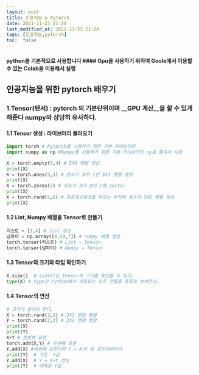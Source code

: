 ```yaml
---
layout: post
title: 인공지능 & Pytorch
date: 2021-11-23 21:24 
last_modified_at: 2021-11-23 21:24
tags: [인공지능,pytorch]
toc:  false
---
```


 #### python을 기본적으로 사용합니다  #### Gpu을 사용하기 위하여 Goole에서 이용할 수 있는 Colab을 이용해서 실행

## 인공지능을 위한 pytorch 배우기 

### __1.Tensor(텐서)__ : pytorch 의 기본단위이며 __GPU 계산__을 할 수 있게 해준다 numpy와 상당히 유사하다.
#### __1.1 Tensor 생성__ : 라이브러리 불러오기

```python
import torch # Pytorch를 사용하기 위한 기본 라이브러리
import numpy as np #Numpy를 사용하기 위한 기본 라이브러리 np로 줄여서 사용

X = torch.empty(5,4) # 5X4 행렬 생성
print(X)
X = torch.ones(3,3) # 원소가 모두 1인 3X3 행렬 생성
print(X)
X = torch.zeros(2) # 원소가 모두 0인 2행 Vector
print(X)
X = torch.rand(5,6) # 표준정규분포를 따르는 무작위 원소의 5X6 행렬 생성
print(X) 
```
#### 1.2 List, Numpy 배열을 Tensor로 만들기

```python
리스트 = [3,4] # list 생성
넘파이 = np.array([4,50,7]) # numpy 배열 생성
torch.tensor(리스트) # List → Tensor
torch.tensor(넘파이) # Numpy → Tensor
```

#### 1.3 Tensor의 크기와 타입 확인하기

```python
X.size()  #.size()는 Tensor의 크기를 확인할 수 있다.
type(X) # type은 Python에서 사용되는 모든 것들을 종류로 보여준다.
```

#### 1.4 Tensor의 연산

```python
# 크기가 같아야 한다.
X = torch.rand(2,2) # 2X2 랜덤 행렬
Y = torch.rand(2,2) # 2X2 랜덤 행렬
print(X)
print(Y)
X+Y # 첫번째 표현
torch.add(X,Y) # 두번째 표현
Y.add(X) #세번째 표현이며 Y = X+Y 와 같은의미이다.
print(Y)  # 기존  Y값
Y.add(X)  # Y = X+Y 연산
print(Y)  # 대체된 Y값
```
 
